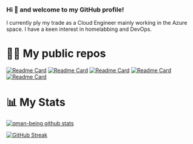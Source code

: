 ### Hi 👋 and welcome to my GitHub profile!

I currently ply my trade as a Cloud Engineer mainly working in the Azure space. I have a keen interest in homelabbing and DevOps.

# 🧑‍💻 My public repos

[![Readme Card](https://github-readme-stats.vercel.app/api/pin/?username=qman-being&repo=kubernetes-homelab&theme=radical)](https://github.com/qman-being/kubernetes-homelab)
[![Readme Card](https://github-readme-stats.vercel.app/api/pin/?username=qman-being&repo=ansible&theme=radical)](https://github.com/qman-being/ansible)
[![Readme Card](https://github-readme-stats.vercel.app/api/pin/?username=qman-being&repo=terraform-esxi&theme=radical)](https://github.com/qman-being/terraform-esxi)
[![Readme Card](https://github-readme-stats.vercel.app/api/pin/?username=qman-being&repo=terraform-ansible-lab&theme=radical)](https://github.com/qman-being/terraform-ansible-lab)
[![Readme Card](https://github-readme-stats.vercel.app/api/pin/?username=qman-being&repo=powershell&theme=radical)](https://github.com/qman-being/powershell)

# 📊 My Stats

[![qman-being github stats](https://github-readme-stats.vercel.app/api?username=qman-being&show_icons=true&count_private=true&theme=radical&hide=stars)](https://github.com/qman-being)

[![GitHub Streak](https://github-readme-streak-stats.herokuapp.com/?user=qman-being&theme=dark&count_private=true&theme=radical)](https://github.com/qman-being)
